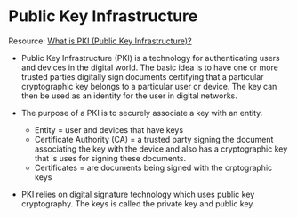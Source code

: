 # Public Key Infrastructure

Resource: [What is PKI (Public Key Infrastructure)?](https://www.ssh.com/academy/pki)

- Public Key Infrastructure (PKI) is a technology for authenticating users and devices in the digital world. The basic idea is to have one or more trusted parties digitally sign documents certifying that a particular cryptographic key belongs to a particular user or device. The key can then be used as an identity for the user in digital networks.

- The purpose of a PKI is to securely associate a key with an entity.
    - Entity = user and devices that have keys
    - Certificate Authority (CA) = a trusted party signing the document associating the key with the device and also has a cryptographic key that is uses for signing these documents. 
    - Certificates = are documents being signed with the crptographic keys

- PKI relies on digital signature technology which uses public key cryptography. The keys is called the private key and public key.